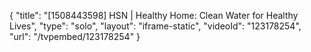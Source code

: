 {
    "title": "[1508443598] HSN | Healthy Home: Clean Water for Healthy Lives",
    "type": "solo",
    "layout": "iframe-static",
    "videoId": "123178254",
    "url": "\/tvpembed\/123178254"
}